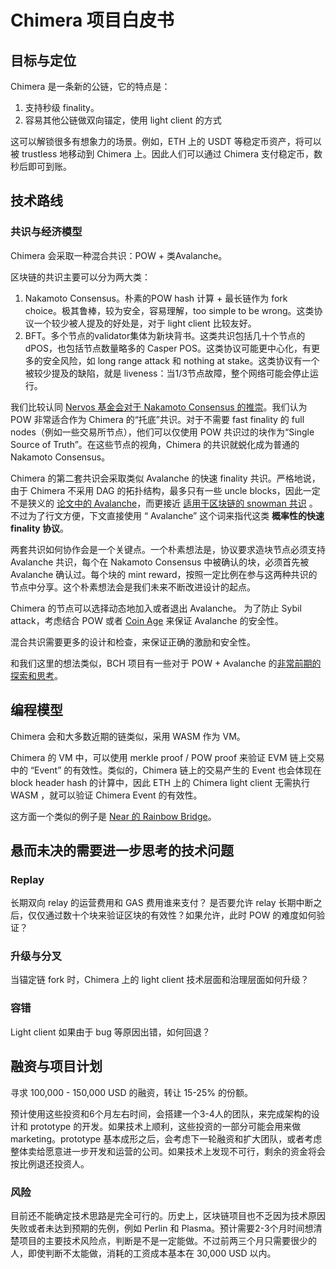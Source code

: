 # Chimera 项目白皮书

## 目标与定位
Chimera 是一条新的公链，它的特点是：

1. 支持秒级 finality。
2. 容易其他公链做双向锚定，使用 light client 的方式

这可以解锁很多有想象力的场景。例如，ETH 上的 USDT 等稳定币资产，将可以被 trustless 地移动到 Chimera 上。因此人们可以通过 Chimera 支付稳定币，数秒后即可到账。

## 技术路线

### 共识与经济模型
Chimera 会采取一种混合共识：POW + 类Avalanche。

区块链的共识主要可以分为两大类：

1. Nakamoto Consensus。朴素的POW hash 计算 + 最长链作为 fork choice。极其鲁棒，较为安全，容易理解，too simple to be wrong。这类协议一个较少被人提及的好处是，对于 light client 比较友好。
2. BFT。多个节点的validator集体为新块背书。这类共识包括几十个节点的 dPOS，也包括节点数量略多的 Casper POS。这类协议可能更中心化，有更多的安全风险，如 long range attack 和 nothing at stake。这类协议有一个被较少提及的缺陷，就是 liveness：当1/3节点故障，整个网络可能会停止运行。

我们比较认同 [Nervos 基金会对于 Nakamoto Consensus 的推崇](https://medium.com/nervosnetwork/why-we-love-nakamoto-consensus-5467c035fc55)。我们认为 POW 非常适合作为 Chimera 的“托底”共识。对于不需要 fast finality 的 full nodes（例如一些交易所节点），他们可以仅使用 POW 共识过的块作为“Single Source of Truth”。在这些节点的视角，Chimera 的共识就蜕化成为普通的 Nakamoto Consensus。


Chimera 的第二套共识会采取类似 Avalanche 的快速 finality 共识。严格地说，由于 Chimera 不采用 DAG 的拓扑结构，最多只有一些 uncle blocks，因此一定不是狭义的 [论文中的 Avalanche](https://ipfs.io/ipfs/QmUy4jh5mGNZvLkjies1RWM4YuvJh5o2FYopNPVYwrRVGV)，而更接近 [适用于区块链的 snowman 共识](https://medium.com/avalabs/the-ava-platform-a-tech-primer-7a9b5de57a35) 。不过为了行文方便，下文直接使用 “ Avalanche” 这个词来指代这类 **概率性的快速 finality 协议**。


两套共识如何协作会是一个关键点。一个朴素想法是，协议要求造块节点必须支持 Avalanche 共识，每个在 Nakamoto Consensus 中被确认的块，必须首先被 Avalanche 确认过。每个块的 mint reward，按照一定比例在参与这两种共识的节点中分享。这个朴素想法会是我们未来不断改进设计的起点。


Chimera 的节点可以选择动态地加入或者退出 Avalanche。
为了防止 Sybil attack，考虑结合 POW 或者 [Coin Age](https://github.com/tyler-smith/snowglobe/blob/master/spec/snowglobe.md#sybil-resistance-via-coin-age) 来保证 Avalanche 的安全性。

混合共识需要更多的设计和检查，来保证正确的激励和安全性。

和我们这里的想法类似，BCH 项目有一些对于 POW + Avalanche 的[非常前期的探索和思考](https://github.com/tyler-smith/snowglobe/blob/master/spec/snowglobe.md)。

## 编程模型
Chimera 会和大多数近期的链类似，采用 WASM 作为 VM。 

Chimera 的 VM 中，可以使用 merkle proof / POW proof 来验证 EVM 链上交易中的 “Event” 的有效性。类似的，Chimera 链上的交易产生的 Event 也会体现在 block header hash 的计算中，因此 ETH 上的 Chimera light client 无需执行 WASM ，就可以验证 Chimera Event 的有效性。

这方面一个类似的例子是 [Near 的 Rainbow Bridge](https://github.com/near/rainbow-bridge)。

## 悬而未决的需要进一步思考的技术问题

### Replay
长期双向 relay 的运营费用和 GAS 费用谁来支付？
是否要允许 relay 长期中断之后，仅仅通过数十个块来验证区块的有效性？如果允许，此时 POW 的难度如何验证？

### 升级与分叉
当锚定链 fork 时，Chimera 上的 light client 技术层面和治理层面如何升级？

### 容错
Light client 如果由于 bug 等原因出错，如何回退？

## 融资与项目计划
寻求 100,000 - 150,000 USD 的融资，转让 15-25% 的份额。

预计使用这些投资和6个月左右时间，会搭建一个3-4人的团队，来完成架构的设计和 prototype 的开发。如果技术上顺利，这些投资的一部分可能会用来做 marketing。prototype 基本成形之后，会考虑下一轮融资和扩大团队，或者考虑整体卖给愿意进一步开发和运营的公司。如果技术上发现不可行，剩余的资金将会按比例退还投资人。



### 风险
目前还不能确定技术思路是完全可行的。历史上，区块链项目也不乏因为技术原因失败或者未达到预期的先例，例如 Perlin 和 Plasma。预计需要2-3个月时间想清楚项目的主要技术风险点，判断是不是一定能做。不过前两三个月只需要很少的人，即使判断不太能做，消耗的工资成本基本在 30,000 USD 以内。



